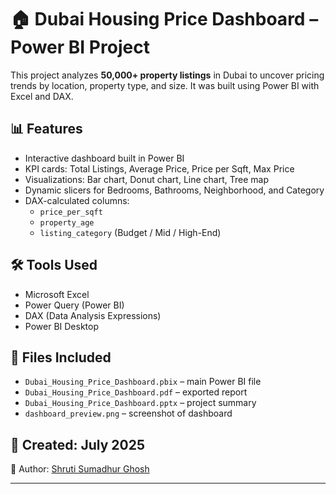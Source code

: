 
# 🏠 Dubai Housing Price Dashboard – Power BI Project

This project analyzes **50,000+ property listings** in Dubai to uncover pricing trends by location, property type, and size. It was built using Power BI with Excel and DAX.

## 📊 Features

- Interactive dashboard built in Power BI
- KPI cards: Total Listings, Average Price, Price per Sqft, Max Price
- Visualizations: Bar chart, Donut chart, Line chart, Tree map
- Dynamic slicers for Bedrooms, Bathrooms, Neighborhood, and Category
- DAX-calculated columns:
  - `price_per_sqft`
  - `property_age`
  - `listing_category` (Budget / Mid / High-End)

## 🛠 Tools Used

- Microsoft Excel
- Power Query (Power BI)
- DAX (Data Analysis Expressions)
- Power BI Desktop

## 📁 Files Included

- `Dubai_Housing_Price_Dashboard.pbix` – main Power BI file
- `Dubai_Housing_Price_Dashboard.pdf` – exported report
- `Dubai_Housing_Price_Dashboard.pptx` – project summary
- `dashboard_preview.png` – screenshot of dashboard

## 📅 Created: July 2025  
👤 Author: [Shruti Sumadhur Ghosh]([(https://www.linkedin.com/in/shruti-ghosh-61306855/)])

---

